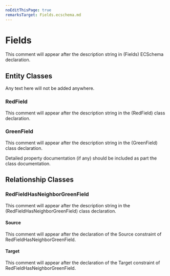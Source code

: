 ```yaml
---
noEditThisPage: true
remarksTarget: Fields.ecschema.md
---
```


# Fields

This comment will appear after the description string in (Fields) ECSchema declaration.

## Entity Classes

Any text here will not be added anywhere.

### RedField

This comment will appear after the description string in the (RedField) class declaration.

### GreenField

This comment will appear after the description string in the (GreenField) class declaration.

Detailed property documentation (if any) should be included as part the class documentation.

## Relationship Classes

### RedFieldHasNeighborGreenField

This comment will appear after the description string in the (RedFieldHasNeighborGreenField) class declaration.

#### Source

This comment will appear after the declaration of the Source constraint of RedFieldHasNeighborGreenField.

#### Target

This comment will appear after the declaration of the Target constraint of RedFieldHasNeighborGreenField.
